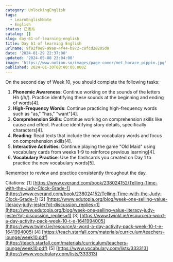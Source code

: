 ```yaml
---
category: UnlockingEnglish
tags:
  - LearnEnglishNote
  - English
status: 已发布
catalog: []
slug: day-61-of-learning-english
title: Day 61 of learning English
urlname: 9f92f0e9-99a8-4f44-b972-c8fcd28205d0
date: '2024-01-29 22:37:00'
updated: '2024-05-08 23:04:00'
image: 'https://www.notion.so/images/page-cover/met_horace_pippin.jpg'
published: 2024-01-30T08:00:00.000Z
---
```


On the second day of Week 10, you should complete the following tasks:

1. **Phonemic Awareness**: Continue working on the sounds of the letters Hh (/h/). Practice identifying these sounds at the beginning and ending of words[4].
2. **High-Frequency Words**: Continue practicing high-frequency words such as "as," "has," "want"[4].
3. **Comprehension Skills**: Continue working on comprehension skills like cause and effect. Practice identifying story details, specifically characters[4].
4. **Reading**: Read texts that include the new vocabulary words and focus on comprehension skills[4].
5. **Interactive Activities**: Continue playing the game "Old Maid" using vocabulary cards from weeks 1-9 to reinforce previous learning[4].
6. **Vocabulary Practice**: Use the flashcards you created on Day 1 to practice the new vocabulary words[5].

Remember to review and practice consistently throughout the day.


Citations:
[1] [https://www.everand.com/book/238024152/Telling-Time-with-the-Judy-Clock-Grade-1](https://www.everand.com/book/238024152/Telling-Time-with-the-Judy-Clock-Grade-1)
[2] [https://www.edutopia.org/blog/week-one-selling-value-literacy-judy-jester?qt-discussion_replies=1](https://www.edutopia.org/blog/week-one-selling-value-literacy-judy-jester?qt-discussion_replies=1)
[3] [https://www.twinkl.ie/resource/a-word-a-day-activity-pack-week-10-t-e-1641994005](https://www.twinkl.ie/resource/a-word-a-day-activity-pack-week-10-t-e-1641994005)
[4] [https://teach.starfall.com/materials/curriculum/teachers-lounge/week10.pdf](https://teach.starfall.com/materials/curriculum/teachers-lounge/week10.pdf)
[5] [https://www.vocabulary.com/lists/333313](https://www.vocabulary.com/lists/333313)

